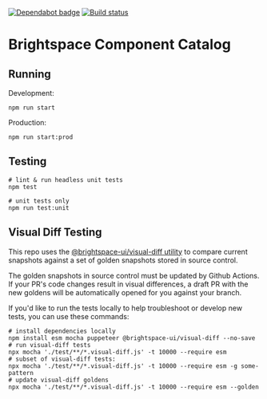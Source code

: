 [![Dependabot badge](https://flat.badgen.net/dependabot/BrightspaceUI/documentation?icon=dependabot)](https://app.dependabot.com/)
[![Build status](https://travis-ci.com/BrightspaceUI/documentation.svg?branch=master)](https://travis-ci.com/BrightspaceUI/documentation)

# Brightspace Component Catalog

## Running

Development:
```
npm run start
```

Production:
```
npm run start:prod
```

## Testing

```shell
# lint & run headless unit tests
npm test

# unit tests only
npm run test:unit
```

## Visual Diff Testing

This repo uses the [@brightspace-ui/visual-diff utility](https://github.com/BrightspaceUI/visual-diff/) to compare current snapshots against a set of golden snapshots stored in source control.

The golden snapshots in source control must be updated by Github Actions.  If your PR's code changes result in visual differences, a draft PR with the new goldens will be automatically opened for you against your branch.

If you'd like to run the tests locally to help troubleshoot or develop new tests, you can use these commands:

```shell
# install dependencies locally
npm install esm mocha puppeteer @brightspace-ui/visual-diff --no-save
# run visual-diff tests
npx mocha './test/**/*.visual-diff.js' -t 10000 --require esm
# subset of visual-diff tests:
npx mocha './test/**/*.visual-diff.js' -t 10000 --require esm -g some-pattern
# update visual-diff goldens
npx mocha './test/**/*.visual-diff.js' -t 10000 --require esm --golden
```
